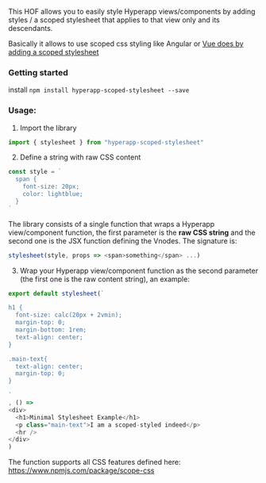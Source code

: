 This HOF allows you to easily style Hyperapp views/components by adding styles / a scoped stylesheet that applies to that view only and its descendants.

Basically it allows to use scoped css styling like Angular or [Vue does by adding a scoped stylesheet](https://vue-loader.vuejs.org/en/features/scoped-css.html)


### Getting started

install `npm install hyperapp-scoped-stylesheet --save`

### Usage:

1. Import the library
```javascript
import { stylesheet } from "hyperapp-scoped-stylesheet"
```

2. Define a string with raw CSS content
```javascript
const style = `
  span { 
    font-size: 20px; 
    color: lightblue; 
  }
`
```

The library consists of a single function that wraps a Hyperapp view/component function, the first parameter is the **raw CSS string** and the second one is the JSX function defining the Vnodes. The signature is:

```javascript
stylesheet(style, props => <span>something</span> ...)
```

3. Wrap your Hyperapp view/component function as the second parameter (the first one is the raw content string), an example:


```javascript
export default stylesheet(`

h1 {
  font-size: calc(20px + 2vmin);
  margin-top: 0;
  margin-bottom: 1rem;
  text-align: center;
}

.main-text{
  text-align: center;
  margin-top: 0;
}

`
, () =>
<div>
  <h1>Minimal Stylesheet Example</h1>
  <p class="main-text">I am a scoped-styled indeed</p>
  <hr />
</div>
)
```

The function supports all CSS features defined here: https://www.npmjs.com/package/scope-css
